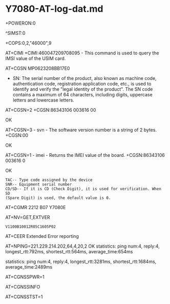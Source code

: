 
# Y7080-AT-log-dat.md


+POWERON:0

^SIMST:0


+COPS:0,2,"46000",9

AT+CIMI
+CIMI:460047209708095 - This command is used to query the IMSI value of the USIM card.

AT+CGSN
MP0623208BB17E0

- SN: The serial number of the product, also known as machine code, authentication code, registration application code, etc., is used to identify and verify the "legal identity of the product". The SN code contains a maximum of 64 characters, including digits, uppercase letters and lowercase letters.

AT+CGSN=2
+CGSN:86343106 003616 00

OK

AT+CGSN=3 - svn - The software version number is a string of 2 bytes.
+CGSN:00

OK

AT+CGSN=1 - imei - Returns the IMEI value of the board. 
+CGSN:86343106 003616 0

OK

    TAC-- Type code assigned by the device
    SNR-- Equipment serial number
    CD/SD-- If it is CD (Check Digit), it is used for verification. When SD
    (Spare Digit) is used, the default value is 0.

AT+CGMR
2212 B07 Y7080E

AT+NV=GET,EXTVER

    V1100B10012R05C1605P02


AT+CEER Extended Error reporting


AT+NPING=221.229.214.202,64,4,20,2
OK
statistics: ping num:4, reply:4, longest_rtt:792ms, shortest_rtt:564ms, average_time:654ms

statistics: ping num:4, reply:4, longest_rtt:3281ms, shortest_rtt:1684ms, average_time:2489ms

AT+CGNSSPWR=1


AT+CGNSSINFO

AT+CGNSSTST=1